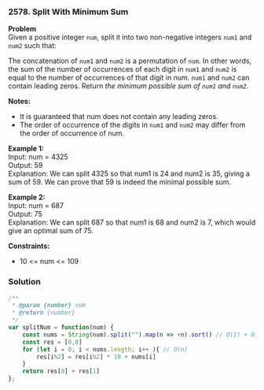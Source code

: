 ### 2578. Split With Minimum Sum

**Problem**\
Given a positive integer `num`, split it into two non-negative integers `num1` and `num2` such that:

The concatenation of `num1` and `num2` is a permutation of `num`.
In other words, the sum of the number of occurrences of each digit in `num1` and `num2` is equal to the number of occurrences of that digit in num.
`num1` and `num2` can contain leading zeros.
Return *the minimum possible sum of `num1` and `num2`.*

**Notes:**
- It is guaranteed that num does not contain any leading zeros.
- The order of occurrence of the digits in `num1` and `num2` may differ from the order of occurrence of num.

**Example 1:**\
Input: num = 4325\
Output: 59\
Explanation: We can split 4325 so that num1 is 24 and num2 is 35, giving a sum of 59. We can prove that 59 is indeed the minimal possible sum.

**Example 2:**\
Input: num = 687\
Output: 75\
Explanation: We can split 687 so that num1 is 68 and num2 is 7, which would give an optimal sum of 75.

**Constraints:**
- 10 <= num <= 109

### Solution
```js
/**
 * @param {number} num
 * @return {number}
 */
var splitNum = function(num) {
    const nums = String(num).split("").map(n => +n).sort() // O(1) + O(n) + O(n) + O(log n) ??
    const res = [0,0]
    for (let i = 0; i < nums.length; i++ ){ // O(n)
        res[i%2] = res[i%2] * 10 + nums[i]
    }
    return res[0] + res[1]
};
```